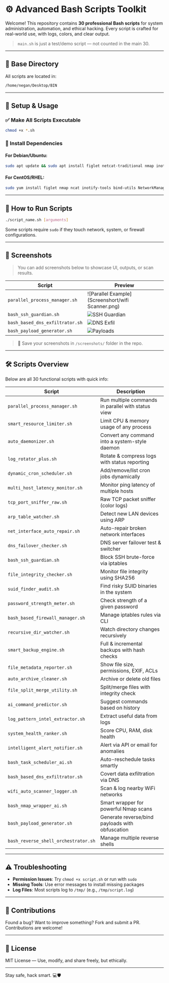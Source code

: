 # ⚙️ Advanced Bash Scripts Toolkit

Welcome! This repository contains **30 professional Bash scripts** for system administration, automation, and ethical hacking. Every script is crafted for real-world use, with logs, colors, and clear output.

> `main.sh` is just a test/demo script — not counted in the main 30.

---

## 📁 Base Directory

All scripts are located in:

```bash
/home/negan/Desktop/BIN
```

---

## 🚀 Setup & Usage

### ✅ Make All Scripts Executable

```bash
chmod +x *.sh
```

### 🧰 Install Dependencies

#### For Debian/Ubuntu:

```bash
sudo apt update && sudo apt install figlet netcat-traditional nmap inotify-tools dnsutils network-manager cpulimit libimage-exiftool-perl rsync bc gzip curl mailutils
```

#### For CentOS/RHEL:

```bash
sudo yum install figlet nmap ncat inotify-tools bind-utils NetworkManager cpulimit perl-Image-ExifTool rsync bc gzip curl mailx
```

---

## 🧪 How to Run Scripts

```bash
./script_name.sh [arguments]
```

Some scripts require `sudo` if they touch network, system, or firewall configurations.

---

## 📸 Screenshots

> You can add screenshots below to showcase UI, outputs, or scan results.

| Script                          | Preview                                       |
| ------------------------------- | --------------------------------------------- |
| `parallel_process_manager.sh`   | ![Parallel Example](Screenshort/wifi Scanner.png) |
| `bash_ssh_guardian.sh`          | ![SSH Guardian](screenshots/ssh_guard.png)    |
| `bash_based_dns_exfiltrator.sh` | ![DNS Exfil](screenshots/dns_exfil.png)       |
| `bash_payload_generator.sh`     | ![Payloads](screenshots/payloads.png)         |

> 📁 Save your screenshots in `/screenshots/` folder in the repo.

---

## 🛠️ Scripts Overview

Below are all 30 functional scripts with quick info:

| Script                               | Description                                        |
| ------------------------------------ | -------------------------------------------------- |
| `parallel_process_manager.sh`        | Run multiple commands in parallel with status view |
| `smart_resource_limiter.sh`          | Limit CPU & memory usage of any process            |
| `auto_daemonizer.sh`                 | Convert any command into a system-style daemon     |
| `log_rotator_plus.sh`                | Rotate & compress logs with status reporting       |
| `dynamic_cron_scheduler.sh`          | Add/remove/list cron jobs dynamically              |
| `multi_host_latency_monitor.sh`      | Monitor ping latency of multiple hosts             |
| `tcp_port_sniffer_raw.sh`            | Raw TCP packet sniffer (color logs)                |
| `arp_table_watcher.sh`               | Detect new LAN devices using ARP                   |
| `net_interface_auto_repair.sh`       | Auto-repair broken network interfaces              |
| `dns_failover_checker.sh`            | DNS server failover test & switcher                |
| `bash_ssh_guardian.sh`               | Block SSH brute-force via iptables                 |
| `file_integrity_checker.sh`          | Monitor file integrity using SHA256                |
| `suid_finder_audit.sh`               | Find risky SUID binaries in the system             |
| `password_strength_meter.sh`         | Check strength of a given password                 |
| `bash_based_firewall_manager.sh`     | Manage iptables rules via CLI                      |
| `recursive_dir_watcher.sh`           | Watch directory changes recursively                |
| `smart_backup_engine.sh`             | Full & incremental backups with hash checks        |
| `file_metadata_reporter.sh`          | Show file size, permissions, EXIF, ACLs            |
| `auto_archive_cleaner.sh`            | Archive or delete old files                        |
| `file_split_merge_utility.sh`        | Split/merge files with integrity check             |
| `ai_command_predictor.sh`            | Suggest commands based on history                  |
| `log_pattern_intel_extractor.sh`     | Extract useful data from logs                      |
| `system_health_ranker.sh`            | Score CPU, RAM, disk health                        |
| `intelligent_alert_notifier.sh`      | Alert via API or email for anomalies               |
| `bash_task_scheduler_ai.sh`          | Auto-reschedule tasks smartly                      |
| `bash_based_dns_exfiltrator.sh`      | Covert data exfiltration via DNS                   |
| `wifi_auto_scanner_logger.sh`        | Scan & log nearby WiFi networks                    |
| `bash_nmap_wrapper_ai.sh`            | Smart wrapper for powerful Nmap scans              |
| `bash_payload_generator.sh`          | Generate reverse/bind payloads with obfuscation    |
| `bash_reverse_shell_orchestrator.sh` | Manage multiple reverse shells                     |

---

## ⚠️ Troubleshooting

* **Permission Issues**: Try `chmod +x script.sh` or run with `sudo`
* **Missing Tools**: Use error messages to install missing packages
* **Log Files**: Most scripts log to `/tmp/` (e.g., `/tmp/script.log`)

---

## 🤝 Contributions

Found a bug? Want to improve something? Fork and submit a PR. Contributions are welcome!

---

## 📜 License

MIT License — Use, modify, and share freely, but ethically.

---

Stay safe, hack smart. 💻🛡️
